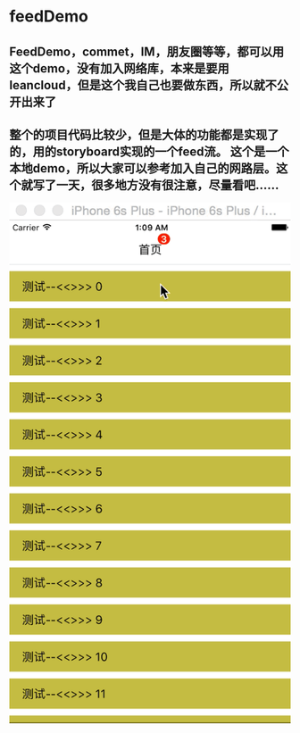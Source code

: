 # feedDemo
FeedDemo，commet，IM，朋友圈等等，都可以用这个demo，没有加入网络库，本来是要用leancloud，但是这个我自己也要做东西，所以就不公开出来了
----
整个的项目代码比较少，但是大体的功能都是实现了的，用的storyboard实现的一个feed流。
这个是一个本地demo，所以大家可以参考加入自己的网路层。这个就写了一天，很多地方没有很注意，尽量看吧……
----

![](/01_20_18.gif)